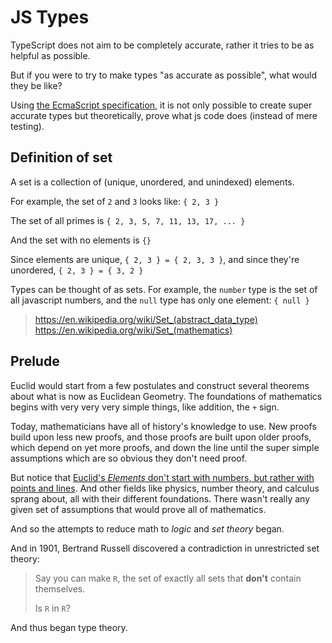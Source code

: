 # JS Types

<!--
12345678901234567890123456789012345678901234567890123456789012345678901234567890
-->

TypeScript does not aim to be completely accurate,
rather it tries to be as helpful as possible.

But if you were to try to make types "as accurate as possible",
what would they be like?

Using [the EcmaScript specification](https://tc39.es/ecma262/multipage/),
it is not only possible to create super accurate types but theoretically,
prove what js code does (instead of mere testing).

## Definition of set

A set is a collection of (unique, unordered, and unindexed) elements.

For example, the set of `2` and `3` looks like: `{ 2, 3 }`

The set of all primes is `{ 2, 3, 5, 7, 11, 13, 17, ... }`

And the set with no elements is `{}`

Since elements are unique, `{ 2, 3 } = { 2, 3, 3 }`, and since they're
unordered, `{ 2, 3 } = { 3, 2 }`

Types can be thought of as sets. For example, the `number` type is the set of
all javascript numbers, and the `null` type has only one element:
`{ null }`

> https://en.wikipedia.org/wiki/Set_(abstract_data_type)
> https://en.wikipedia.org/wiki/Set_(mathematics)

## Prelude

Euclid would start from a few postulates and construct several theorems about
what is now as Euclidean Geometry. The foundations of mathematics begins with
very very very simple things, like addition, the `+` sign.

Today, mathematicians have all of history's knowledge to use. New proofs build
upon less new proofs, and those proofs are built upon older proofs, which
depend on yet more proofs, and down the line until the super simple assumptions
which are so obvious they don't need proof.

But notice that [Euclid's _Elements_ don't start with numbers, but rather with points and lines](http://aleph0.clarku.edu/~djoyce/elements/bookI/bookI.html).
And other fields like physics, number theory, and calculus sprang about, all
with their different foundations. There wasn't really any given set of
assumptions that would prove all of mathematics.

And so the attempts to reduce math to _logic_ and _set theory_ began.

And in 1901, Bertrand Russell discovered a contradiction in unrestricted set
theory:

> Say you can make ` R `, the set of exactly all sets that **don't** contain
> themselves.
>
> Is ` R ` in ` R `?

And thus began type theory.

